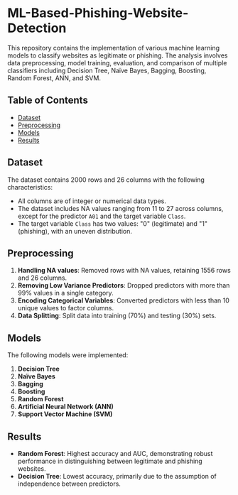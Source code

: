 # ML-Based-Phishing-Website-Detection

This repository contains the implementation of various machine learning models to classify websites as legitimate or phishing. The analysis involves data preprocessing, model training, evaluation, and comparison of multiple classifiers including Decision Tree, Naïve Bayes, Bagging, Boosting, Random Forest, ANN, and SVM.

## Table of Contents
- [Dataset](#dataset)
- [Preprocessing](#preprocessing)
- [Models](#models)
- [Results](#results)

## Dataset

The dataset contains 2000 rows and 26 columns with the following characteristics:
- All columns are of integer or numerical data types.
- The dataset includes NA values ranging from 11 to 27 across columns, except for the predictor `A01` and the target variable `Class`.
- The target variable `Class` has two values: "0" (legitimate) and "1" (phishing), with an uneven distribution.

## Preprocessing

1. **Handling NA values**: Removed rows with NA values, retaining 1556 rows and 26 columns.
2. **Removing Low Variance Predictors**: Dropped predictors with more than 99% values in a single category.
3. **Encoding Categorical Variables**: Converted predictors with less than 10 unique values to factor columns.
4. **Data Splitting**: Split data into training (70%) and testing (30%) sets.

## Models

The following models were implemented:

1. **Decision Tree**
2. **Naïve Bayes**
3. **Bagging**
4. **Boosting**
5. **Random Forest**
6. **Artificial Neural Network (ANN)**
7. **Support Vector Machine (SVM)**

## Results

- **Random Forest**: Highest accuracy and AUC, demonstrating robust performance in distinguishing between legitimate and phishing websites.
- **Decision Tree**: Lowest accuracy, primarily due to the assumption of independence between predictors.
